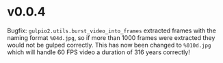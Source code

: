 # v0.0.4

Bugfix: `gulpio2.utils.burst_video_into_frames` extracted frames with the naming
format `%04d.jpg`, so if more than 1000 frames were extracted they would not be
gulped correctly. This has now been changed to `%010d.jpg` which will handle 60
FPS video a duration of 316 years correctly!
